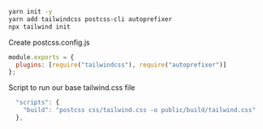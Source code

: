 ﻿```sh
yarn init -y
yarn add tailwindcss postcss-cli autoprefixer
npx tailwind init

```

Create postcss.config.js
```js
module.exports = {
  plugins: [require("tailwindcss"), require("autoprefixer")]
};

```

Script to run our base tailwind.css file

```js
  "scripts": {
    "build": "postcss css/tailwind.css -o public/build/tailwind.css"
  },
```